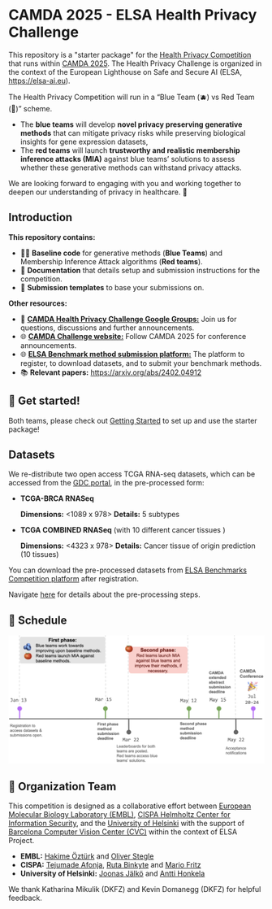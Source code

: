 # CAMDA 2025 - ELSA Health Privacy Challenge

This repository is a "starter package" for the [Health Privacy Competition](https://benchmarks.elsa-ai.eu/?ch=4&com=introduction) that runs within [CAMDA 2025](). The  Health Privacy Challenge is organized in the context of the European Lighthouse on Safe and Secure AI (ELSA, https://elsa-ai.eu). 

The Health Privacy Competition  will run in a “Blue Team (🫐)  vs Red Team (🍅)” scheme. 
-  The **blue teams** will develop **novel privacy preserving generative methods** that can mitigate privacy risks while preserving biological insights for gene expression datasets,
- The **red teams** will launch **trustworthy and realistic membership inference attacks (MIA)** against blue teams’ solutions to assess whether these generative methods can withstand privacy attacks. 

We are looking forward to engaging with you and working together to deepen our understanding of privacy in healthcare. :hugs: 

## Introduction  

**This repository contains:**

- :woman_technologist: **Baseline code** for generative methods (**Blue Teams**) and  Membership Inference Attack algorithms  (**Red teams**).
- :memo: **Documentation** that details setup and submission instructions for the competition. 
- :paperclip: **Submission templates** to base your submissions on. 

**Other resources:**

- :speech_balloon: **[CAMDA Health Privacy Challenge Google Groups:](https://groups.google.com/g/camda-health-privacy-challenge)** Join us for questions, discussions and further announcements. 
- :globe_with_meridians: **[CAMDA Challenge website:]()** Follow CAMDA 2025 for conference announcements. 
- :globe_with_meridians: **[ELSA Benchmark method submission platform:](https://benchmarks.elsa-ai.eu/?ch=4)** The platform to register, to download datasets, and to submit your benchmark methods. 
- :books: **Relevant papers:** https://arxiv.org/abs/2402.04912 

## :roller_coaster: Get started!  

Both teams, please check out [Getting Started](/experiments/) to set up and use the starter package!


## Datasets 

We re-distribute two open access TCGA RNA-seq datasets, which can be accessed from the [GDC portal](https://gdc.cancer.gov), in the pre-processed form:

- **TCGA-BRCA RNASeq** 

    **Dimensions:** <1089 x 978> <individuals x landmark genes>
    **Details:** 5 subtypes

- **TCGA COMBINED RNASeq** (with 10 different cancer tissues )

    **Dimensions:** <4323 x 978> <individuals x landmark genes>
    **Details:** Cancer tissue of origin prediction (10 tissues)


You can download the pre-processed datasets from [ELSA Benchmarks Competition platform](https://benchmarks.elsa-ai.eu/?ch=4&com=introduction) after registration. 

Navigate [here](/data/) for details about the pre-processing steps. 

<!-- comment 
## :chart_with_upwards_trend: Evaluation

The teams with the best solutions will be determined based on multiple criteria, including,

- :dart: leaderboard ranking, 
- :bulb: novelty of methods, 
- :seedling: generation of novel privacy preservation insights for biology. 

We strongly encourage the participants to submit their CAMDA extended abstracts for evaluation **even if they might not have high rankings on the leaderboards.** 

The winners will be  invited to present their methods at the CAMDA Conference at ISMB 2025 in Liverpool. Travel fellowships will be available for the selected teams sponsored by ELSA (https://elsa-ai.eu). 
-->


##  :date: Schedule 

![Timeline](timeline.png)

<!-- 
**:round_pushpin: January 13: Submissions open.** 
- Both teams, please first register through ELSA Benchmarks Platform to download the datasets. We recommend you to register using an organizational email if possible. 
- To be considered as successfully participating in the competition:
    - Both teams must submit a CAMDA extended abstract.
    - Blue teams must have one benchmark method submission by the first phase deadline. 
    - Red teams must have two benchmark method submissions by the first and second phase deadlines, respectively. 

Red teams must have two benchmark method submissions by the first and second phase deadlines, respectively. 
- Please make sure to adhere to the guideline closely to avoid invalidating your submission.

**:round_pushpin: March 15: First phase deadline, method submission for both teams.**
- **Blue teams** must complete their first and final benchmark method submission as detailed in the [🫐 Blue Team homepage](/experiments/blue_team/README.md). 
- **Red teams** must complete their first benchmark method submissions as detailed in the [🍅 Red Team homepage](/experiments/red_team/README.md). 

**:round_pushpin: March 22: Leaderboard announcement.**
- Leaderboards for both teams is announced based on the first phase results. 
- A set of blue team solutions, selected based on leaderboard ranking and the novelty of the method, is shared with red teams, to be assessed in a membership inference attack.
- Red teams are granted access to download the synthetic data and white-box code provided by the selected blue teams.

**:round_pushpin: May 12: Second phase deadline, model submission for red teams.**
- Red teams must submit their second and final benchmark submissions in response to the blue teams' solutions.

**:round_pushpin: May 15: CAMDA extended abstract submission deadline for both teams.** 
- Both blue and red teams must submit their CAMDA extended abstract through ISMB submission system. These abstracts should describe the methods submitted through the benchmark submission system. 
-->

## :busts_in_silhouette: Organization Team  

This competition is designed as a collaborative effort between [European Molecular Biology Laboratory  (EMBL)](https://www.embl.org), [CISPA Helmholtz Center for Information Security](https://cispa.de/en), and the [University of Helsinki](https://www.helsinki.fi/en) with the support of [Barcelona Computer Vision Center (CVC)](https://www.cvc.uab.es) within the context of ELSA Project.  

- **EMBL:** [Hakime Öztürk](https://github.com/hkmztrk) and [Oliver Stegle](https://steglelab.org)
- **CISPA:** [Tejumade Afonja](https://github.com/tejuafonja), [Ruta Binkyte](https://github.com/RuSaBin) and [Mario Fritz](https://cispa.de/en/research/groups/fritz)
- **University of Helsinki:**  [Joonas Jälkö](https://researchportal.helsinki.fi/en/persons/joonas-jälkö/) and [Antti Honkela](https://www.cs.helsinki.fi/u/ahonkela/)

We thank Katharina Mikulik (DKFZ) and Kevin Domanegg (DKFZ) for helpful feedback. 

<!-- 
## :pushpin: Statement

Membership inference attacks (MIA) aim to re-identify the training data points used to generate synthetic datasets from the original dataset. This re-identification process pertains only to identifying the pseudo-identities within the dataset and **does not, in any way, attempt to re-identify the original donors.**
-->